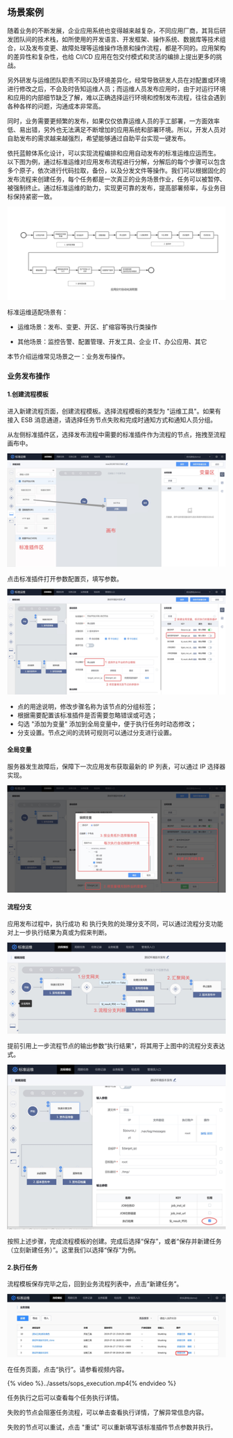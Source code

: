 ## 场景案例 

随着业务的不断发展，企业应用系统也变得越来越复杂，不同应用厂商，其背后研发团队间的技术栈，如所使用的开发语言、开发框架、操作系统、数据库等技术组合，以及发布变更、故障处理等运维操作场景和操作流程，都是不同的。应用架构的差异性和复杂性，也给 CI/CD 应用在包交付模式和灵活的编排上提出更多的挑战。

另外研发与运维团队职责不同以及环境差异化，经常导致研发人员在对配置或环境进行修改之后，不会及时告知运维人员；而运维人员发布应用时，由于对运行环境和应用的内部细节缺乏了解，难以正确选择运行环境和控制发布流程，往往会遇到各种各样的问题，沟通成本非常高。

同时，业务需要更频繁的发布，如果仅仅依靠运维人员的手工部署，一方面效率低、易出错，另外也无法满足不断增加的应用系统和部署环境。所以，开发人员对自助发布的需求越来越强烈，希望能够通过自助平台实现一键发布。


依托蓝鲸体系化设计，可以实现流程编排和应用自动发布的标准运维应运而生。
以下图为例，通过标准运维对应用发布流程进行分解，分解后的每个步骤可以包含多个原子，依次进行代码拉取，备份，以及分发文件等操作。我们可以根据固化的发布流程来创建任务，每个任务都是一次真正的业务场景作业，任务可以被暂停、被强制终止。通过标准运维的助力，实现更可靠的发布，提高部署频率，与业务目标保持紧密一致。

![应用交付自动化-1](../assets/应用交付自动化-1.png)

标准运维适配场景有：

- 运维场景：发布、变更、开区、扩缩容等执行类操作

- 其他场景：监控告警、配置管理、开发工具、企业 IT、办公应用、其它

本节介绍运维常见场景之一：业务发布操作。

### 业务发布操作 

#### 1.创建流程模板

进入新建流程页面，创建流程模板。选择流程模板的类型为 "运维工具"。如果有接入 ESB 消息通道，请选择任务节点失败和完成时通知方式和通知人员分组。

从左侧标准插件区，选择发布流程中需要的标准插件作为流程的节点，拖拽至流程画布中。


![发布1](../assets/发布1.jpg)

点击标准插件打开参数配置页，填写参数。

![发布2](../assets/发布2.jpg)

- 点的用途说明，修改步骤名称为该节点的分组标签；
- 根据需要配置该标准插件是否需要忽略错误或可选；
- 勾选 "添加为变量" 添加到全局变量中，便于执行任务时动态修改；
- 分支设置。节点之间的流转可规则可以通过分支进行设置。

#### 全局变量

服务器发生故障后，保障下一次应用发布获取最新的 IP 列表，可以通过 IP 选择器实现。

![发布4](../assets/发布4.jpg)

#### 流程分支

应用发布过程中，执行成功 和 执行失败的处理分支不同，可以通过流程分支功能对上一步执行结果为真或为假来判断。

![发布5](../assets/发布5.jpg)

提前引用上一步流程节点的输出参数“执行结果”，将其用于上图中的流程分支表达式。

![发布6](../assets/发布6.jpg)

按照上述步骤，完成流程模板的创建。完成后选择“保存”，或者“保存并新建任务（立刻新建任务）”。这里我们以选择“保存”为例。

#### 2.执行任务

流程模板保存完毕之后，回到业务流程列表中，点击“新建任务”。

![任务1](../assets/任务1.jpg)

在任务页面，点击“执行”。请参看视频内容。

{% video %}../assets/sops_execution.mp4{% endvideo %}

任务执行之后可以查看每个任务执行详情。

失败的节点会阻塞任务流程，可以单击查看执行详情，了解异常信息内容。

失败的节点可以重试，点击 "重试" 可以重新填写该标准插件节点参数并执行。
